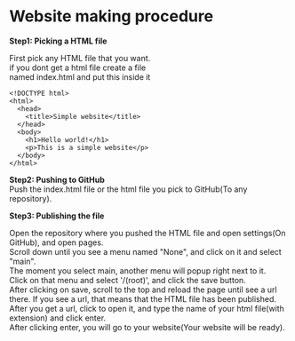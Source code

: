 # Website making procedure

**Step1: Picking a HTML file**      

First pick any HTML file that you want.          
if you dont get a html file create a file        
named index.html and put this inside it
```
<!DOCTYPE html>
<html>
  <head>
    <title>Simple website</title>
  </head>
  <body>
    <h1>Hello world!</h1>
    <p>This is a simple website</p>
  </body>
</html>
```

**Step2: Pushing to GitHub**    
Push the index.html file or the html file you pick to GitHub(To any repository). 

**Step3: Publishing the file**

Open the repository where you pushed the HTML file and open settings(On GitHub), and open pages.      
Scroll down until you see a menu named "None", and click on it and select "main".    
The moment you select main, another menu will popup right next to it.     
Click on that menu and select '/(root)', and click the save button.      
After clicking on save, scroll to the top and reload the page until see a url there.
If you see a url, that means that the HTML file has been published.
After you get a url, click to open it, and type the name of your html file(with extension) and click enter.   
After clicking enter, you will go to your website(Your website will be ready).
